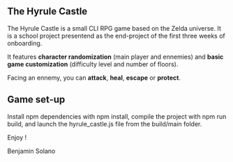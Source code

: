## **The Hyrule Castle**

The Hyrule Castle is a small CLI RPG game based on the Zelda universe.
It is a school project presentend as the end-project of the first three weeks of onboarding.

It features **character randomization** (main player and ennemies) and **basic game customization** (difficulty level and number of floors).

Facing an ennemy, you can **attack**, **heal**, **escape** or **protect**.

## Game set-up

Install npm dependencies with npm install, compile the project with npm run build, and launch the hyrule_castle.js file from the build/main folder.

Enjoy !

Benjamin Solano